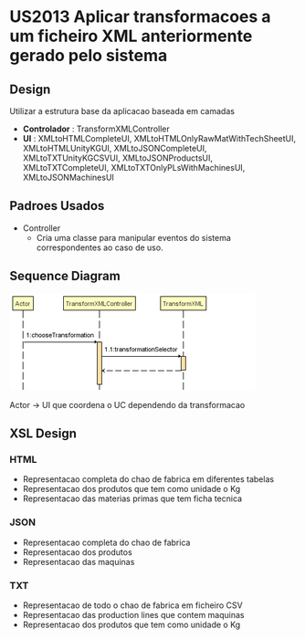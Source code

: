 # US2013 Aplicar transformacoes a um ficheiro XML anteriormente gerado pelo sistema
## Design

Utilizar a estrutura base da aplicacao baseada em camadas

- **Controlador** : TransformXMLController
- **UI** : XMLtoHTMLCompleteUI, XMLtoHTMLOnlyRawMatWithTechSheetUI, XMLtoHTMLUnityKGUI, XMLtoJSONCompleteUI, XMLtoTXTUnityKGCSVUI, XMLtoJSONProductsUI, XMLtoTXTCompleteUI, XMLtoTXTOnlyPLsWithMachinesUI, XMLtoJSONMachinesUI

## Padroes Usados

- Controller
  - Cria uma classe para manipular eventos do sistema correspondentes ao caso de uso.

## Sequence Diagram

![SD-US2013](.\SD-US2013.png)

Actor -> UI que coordena o UC dependendo da transformacao

## XSL Design

### HTML

- Representacao completa do chao de fabrica em diferentes tabelas
- Representacao dos produtos que tem como unidade o Kg
- Representacao das materias primas que tem ficha tecnica

### JSON

- Representacao completa do chao de fabrica
- Representacao dos produtos
- Representacao das maquinas

### TXT

- Representacao de todo o chao de fabrica em ficheiro CSV
- Representacao das production lines que contem maquinas
- Representacao dos produtos que tem como unidade o Kg

